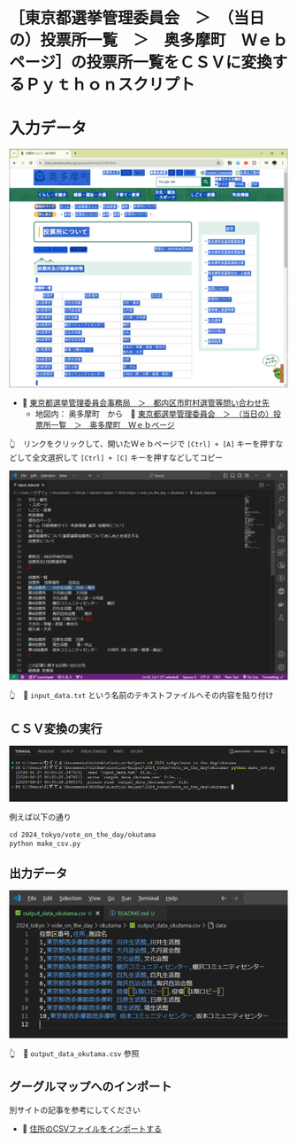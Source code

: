 # ［東京都選挙管理委員会　＞　（当日の）投票所一覧　＞　奥多摩町　Ｗｅｂページ］の投票所一覧をＣＳＶに変換するＰｙｔｈｏｎスクリプト


# 入力データ

![東京都選挙管理委員会　＞　（当日の）投票所一覧　＞　奥多摩町　Ｗｅｂページ](./res/202406__senkyo__27-0028-vote-on-the-day-okutama-input-web.png)  

* 📖 [東京都選挙管理委員会事務局　＞　都内区市町村選管等問い合わせ先](https://www.senkyo.metro.tokyo.lg.jp/kushichoson-contact/)
  * 地図内： 奥多摩町　から　📖 [東京都選挙管理委員会　＞　（当日の）投票所一覧　＞　奥多摩町　Ｗｅｂページ](https://www.town.okutama.tokyo.jp/gyosei/8/senkyo/2395.html)  

👆　リンクをクリックして、開いたＷｅｂページで `[Ctrl] + [A]` キーを押すなどして全文選択して `[Ctrl] + [C]` キーを押すなどしてコピー  

![input_data.txt](./res/202406__senkyo__27-0030-vote-on-the-day-okutama-input-text.png)  

👆　📄 `input_data.txt` という名前のテキストファイルへその内容を貼り付け


## ＣＳＶ変換の実行

![ターミナル](./res/202406__senkyo__27-0051-vote-on-the-day-okutama-terminal.png)  

例えば以下の通り  

```shell
cd 2024_tokyo/vote_on_the_day/okutama
python make_csv.py
```


## 出力データ

![output_data_okutama.csv](./res/202406__senkyo__27-0052-vote-on-the-day-okutama-output-text.png)  

👆　📄 `output_data_okutama.csv` 参照


## グーグルマップへのインポート

別サイトの記事を参考にしてください  

* 📖 [住所のCSVファイルをインポートする](https://diamond.jp/articles/-/308329?page=2)  
